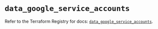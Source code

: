 # `data_google_service_accounts`

Refer to the Terraform Registry for docs: [`data_google_service_accounts`](https://registry.terraform.io/providers/hashicorp/google/6.20.0/docs/data-sources/service_accounts).
